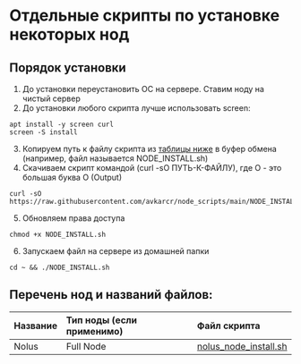 # Отдельные скрипты по установке некоторых нод
## Порядок установки
1. До установки переустановить ОС на сервере. Ставим ноду на чистый сервер
2. До установки любого скрипта лучше использовать screen:
```
apt install -y screen curl
screen -S install
```
3. Копируем путь к файлу скрипта из [таблицы ниже](https://github.com/avkarcr/node_scripts/blob/main/README.md#%D0%BF%D0%B5%D1%80%D0%B5%D1%87%D0%B5%D0%BD%D1%8C-%D0%BD%D0%BE%D0%B4-%D0%B8-%D0%BD%D0%B0%D0%B7%D0%B2%D0%B0%D0%BD%D0%B8%D0%B9-%D1%84%D0%B0%D0%B9%D0%BB%D0%BE%D0%B2) в буфер обмена (например, файл называется NODE_INSTALL.sh)
4. Скачиваем скрипт командой (curl -sO ПУТЬ-К-ФАЙЛУ), где O - это большая буква O (Output)
```
curl -sO https://raw.githubusercontent.com/avkarcr/node_scripts/main/NODE_INSTALL.sh
```
5. Обновляем права доступа
```
chmod +x NODE_INSTALL.sh
```
6. Запускаем файл на сервере из домашней папки
```
cd ~ && ./NODE_INSTALL.sh
```
## Перечень нод и названий файлов:
| Название | Тип ноды (если применимо) | Файл скрипта |
| :--- | :--- | :--- |
| Nolus | Full Node | [nolus_node_install.sh](https://raw.githubusercontent.com/avkarcr/node_scripts/main/nolus_install.sh) |
